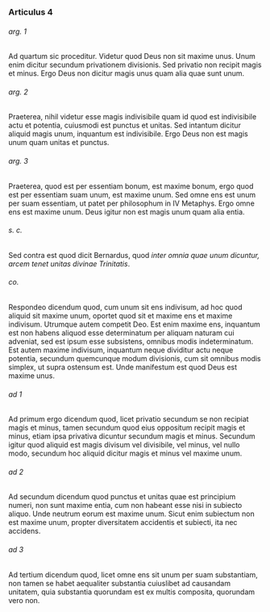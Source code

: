 ### Articulus 4

###### arg. 1
Ad quartum sic proceditur. Videtur quod Deus non sit maxime unus. Unum enim dicitur secundum privationem divisionis. Sed privatio non recipit magis et minus. Ergo Deus non dicitur magis unus quam alia quae sunt unum.

###### arg. 2
Praeterea, nihil videtur esse magis indivisibile quam id quod est indivisibile actu et potentia, cuiusmodi est punctus et unitas. Sed intantum dicitur aliquid magis unum, inquantum est indivisibile. Ergo Deus non est magis unum quam unitas et punctus.

###### arg. 3
Praeterea, quod est per essentiam bonum, est maxime bonum, ergo quod est per essentiam suam unum, est maxime unum. Sed omne ens est unum per suam essentiam, ut patet per philosophum in IV Metaphys. Ergo omne ens est maxime unum. Deus igitur non est magis unum quam alia entia.

###### s. c.
Sed contra est quod dicit Bernardus, quod *inter omnia quae unum dicuntur, arcem tenet unitas divinae Trinitatis*.

###### co.
Respondeo dicendum quod, cum unum sit ens indivisum, ad hoc quod aliquid sit maxime unum, oportet quod sit et maxime ens et maxime indivisum. Utrumque autem competit Deo. Est enim maxime ens, inquantum est non habens aliquod esse determinatum per aliquam naturam cui adveniat, sed est ipsum esse subsistens, omnibus modis indeterminatum. Est autem maxime indivisum, inquantum neque dividitur actu neque potentia, secundum quemcunque modum divisionis, cum sit omnibus modis simplex, ut supra ostensum est. Unde manifestum est quod Deus est maxime unus.

###### ad 1
Ad primum ergo dicendum quod, licet privatio secundum se non recipiat magis et minus, tamen secundum quod eius oppositum recipit magis et minus, etiam ipsa privativa dicuntur secundum magis et minus. Secundum igitur quod aliquid est magis divisum vel divisibile, vel minus, vel nullo modo, secundum hoc aliquid dicitur magis et minus vel maxime unum.

###### ad 2
Ad secundum dicendum quod punctus et unitas quae est principium numeri, non sunt maxime entia, cum non habeant esse nisi in subiecto aliquo. Unde neutrum eorum est maxime unum. Sicut enim subiectum non est maxime unum, propter diversitatem accidentis et subiecti, ita nec accidens.

###### ad 3
Ad tertium dicendum quod, licet omne ens sit unum per suam substantiam, non tamen se habet aequaliter substantia cuiuslibet ad causandam unitatem, quia substantia quorundam est ex multis composita, quorundam vero non.

